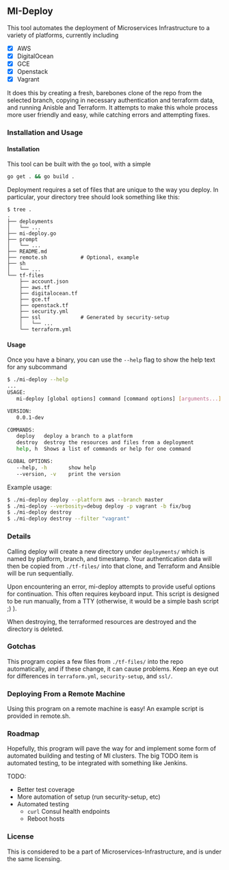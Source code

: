 ## MI-Deploy

This tool automates the deployment of Microservices Infrastructure to a variety
of platforms, currently including
 - [x] AWS
 - [x] DigitalOcean
 - [x] GCE
 - [x] Openstack
 - [x] Vagrant

It does this by creating a fresh, barebones clone of the repo from the selected
branch, copying in necessary authentication and terraform data, and running
Anisble and Terraform. It attempts to make this whole process more user friendly
and easy, while catching errors and attempting fixes.

### Installation and Usage

#### Installation

This tool can be built with the `go` tool, with a simple
```bash
go get . && go build .
```

Deployment requires a set of files that are unique to the way you deploy. In
particular, your directory tree should look something like this:
```
$ tree .
.
├── deployments
│   └── ...
├── mi-deploy.go
├── prompt
│   └── ...
├── README.md
├── remote.sh           # Optional, example
├── sh
│   └── ...
└── tf-files
    ├── account.json
    ├── aws.tf
    ├── digitalocean.tf
    ├── gce.tf
    ├── openstack.tf
    ├── security.yml
    ├── ssl             # Generated by security-setup
    │   └── ...
    └── terraform.yml
```

#### Usage

Once you have a binary, you can use the `--help` flag to show the help text for
any subcommand
```bash
$ ./mi-deploy --help
...
USAGE:
   mi-deploy [global options] command [command options] [arguments...]

VERSION:
   0.0.1-dev

COMMANDS:
   deploy   deploy a branch to a platform
   destroy  destroy the resources and files from a deployment
   help, h  Shows a list of commands or help for one command

GLOBAL OPTIONS:
   --help, -h       show help
   --version, -v    print the version
```

Example usage:
```bash
$ ./mi-deploy deploy --platform aws --branch master
$ ./mi-deploy --verbosity=debug deploy -p vagrant -b fix/bug
$ ./mi-deploy destroy
$ ./mi-deploy destroy --filter "vagrant"
```

### Details

Calling deploy will create a new directory under `deployments/` which is named
by platform, branch, and timestamp. Your authentication data will then be copied
from `./tf-files/` into that clone, and Terraform and Ansible will be run
sequentially.

Upon encountering an error, mi-deploy attempts to provide useful options for
continuation. This often requires keyboard input. This script is designed to be
run manually, from a TTY (otherwise, it would be a simple bash script ;) ).

When destroying, the terraformed resources are destroyed and the directory is
deleted.

### Gotchas

This program copies a few files from `./tf-files/` into the repo automatically,
and if these change, it can cause problems. Keep an eye out for differences in
`terraform.yml`, `security-setup`, and `ssl/`.

### Deploying From a Remote Machine

Using this program on a remote machine is easy! An example script is
provided in remote.sh.

### Roadmap

Hopefully, this program will pave the way for and implement some form of
automated building and testing of MI clusters. The big TODO item is automated
testing, to be integrated with something like Jenkins.

TODO:
 * Better test coverage
 * More automation of setup (run security-setup, etc)
 * Automated testing
   - `curl` Consul health endpoints
   - Reboot hosts

### License

This is considered to be a part of Microservices-Infrastructure, and is under
the same licensing.
